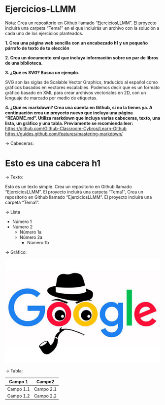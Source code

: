 # Ejercicios-LLMM
Nota: Crea un repositorio en Github llamado “EjerciciosLLMM”. El proyecto incluirá una carpeta “Tema1” en el que incluirás un archivo con la solución a cada uno de los ejercicios planteados.

**1. Crea una página web sencilla con un encabezado h1 y un pequeño párrafo de texto de tu elección**

**2. Crea un documento xml que incluya información sobre un par de libros de una biblioteca.**

**3. ¿Qué es SVG? Busca un ejemplo.**

SVG son las siglas de Scalable Vector Graphics, traducido al español como gráficos basados en vectores escalables. Podemos decir que es un formato gráfico basado en XML para crear archivos vectoriales en 2D, con un lenguaje de marcado por medio de etiquetas.


**4. ¿Qué es markdown? Crea una cuenta en Github, si no la tienes ya. A continuación crea un proyecto nuevo que incluya una página “README.md”. Utiliza markdown que incluya varias cabeceras, texto, una lista, un gráfico y una tabla. Previamente se recomienda leer:**
https://github.com/Github-Classroom-Cybros/Learn-Github
https://guides.github.com/features/mastering-markdown/ 

-> Cabeceras:

# Esto es una cabcera h1

-> Texto:

Esto es un texto simple. Crea un repositorio en Github llamado “EjerciciosLLMM”. El proyecto incluirá una carpeta “Tema1”, Crea un repositorio en Github llamado “EjerciciosLLMM”. El proyecto incluirá una carpeta “Tema1”.

-> Lista

* Número 1
* Número 2
  * Número 1a
  * Número 2a
    * Número 1b
    
-> Gráfico:

![Google](15610416252860.jpg)

-> Tabla:

Campo 1 | Campo2
------------ | -------------
Campo 1.1 | Campo 2.1
Campo 1.2 | Campo 2.2

